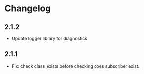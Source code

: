 # Changelog

## 2.1.2

* Update logger library for diagnostics

## 2.1.1

* Fix: check class_exists before checking does subscriber exist.